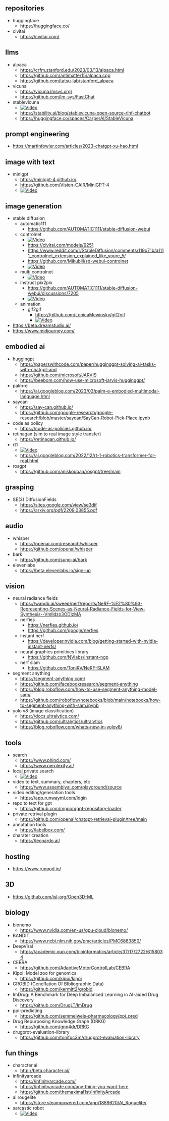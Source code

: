 ## repositories
- huggingface
  - https://huggingface.co/
- civitai
  - https://civitai.com/

## llms
- alpaca
  - https://crfm.stanford.edu/2023/03/13/alpaca.html
  - https://github.com/antimatter15/alpaca.cpp
  - https://github.com/tatsu-lab/stanford_alpaca
- vicuna
  - https://vicuna.lmsys.org/
  - https://github.com/lm-sys/FastChat
- stablevicuna
  - [![Video](https://img.youtube.com/vi/QeBmeHg8s5Y/maxresdefault.jpg)](https://www.youtube.com/watch?v=QeBmeHg8s5Y)
  - https://stability.ai/blog/stablevicuna-open-source-rlhf-chatbot
  - https://huggingface.co/spaces/CarperAI/StableVicuna

## prompt engineering
- https://martinfowler.com/articles/2023-chatgpt-xu-hao.html

## image with text
- minigpt
  - https://minigpt-4.github.io/
  - https://github.com/Vision-CAIR/MiniGPT-4
  - [![Video](https://img.youtube.com/vi/hNAFuuXYL58/maxresdefault.jpg)](https://www.youtube.com/watch?v=hNAFuuXYL58)

## image generation
- stable diffusion
  - automatic111
    - https://github.com/AUTOMATIC1111/stable-diffusion-webui
  - controlnet
    - [![Video](https://img.youtube.com/vi/OxFcIv8Gq8o/maxresdefault.jpg)](https://youtu.be/OxFcIv8Gq8o)
    - https://civitai.com/models/9251
    - https://www.reddit.com/r/StableDiffusion/comments/119o71b/a1111_controlnet_extension_explained_like_youre_5/
    - https://github.com/Mikubill/sd-webui-controlnet
    - [![Video](https://img.youtube.com/vi/9v4lBexN_Mg/maxresdefault.jpg)](https://youtu.be/9v4lBexN_Mg)
  - multi controlnet
    - [![Video](https://img.youtube.com/vi/MDHC7E6G1RA/maxresdefault.jpg)](https://youtu.be/MDHC7E6G1RA)
  - instruct pix2pix
    - https://github.com/AUTOMATIC1111/stable-diffusion-webui/discussions/7205
    - [![Video](https://img.youtube.com/vi/ln1RMEPKx3Q/maxresdefault.jpg)](https://youtu.be/ln1RMEPKx3Q)
  - animation
    - gif2gif
      - https://github.com/LonicaMewinsky/gif2gif 
      - [![Video](https://img.youtube.com/vi/F0oaHFVUSeY/maxresdefault.jpg)](https://youtu.be/F0oaHFVUSeY)
- https://beta.dreamstudio.ai/
- https://www.midjourney.com/

## embodied ai
- huggingpt
  - https://paperswithcode.com/paper/hugginggpt-solving-ai-tasks-with-chatgpt-and
  - https://github.com/microsoft/JARVIS
  - https://beebom.com/how-use-microsoft-jarvis-hugginggpt/
- palm-e
  - https://ai.googleblog.com/2023/03/palm-e-embodied-multimodal-language.html
- saycan
  - https://say-can.github.io/
  - https://github.com/google-research/google-research/blob/master/saycan/SayCan-Robot-Pick-Place.ipynb
- code as policy
  - https://code-as-policies.github.io/
- retinagan (sim to real image style transfer)
  - https://retinagan.github.io/
- rt1
  - [![Video](https://img.youtube.com/vi/UuKAp9a6wMs/maxresdefault.jpg)](https://youtu.be/UuKAp9a6wMs)
  - https://ai.googleblog.com/2022/12/rt-1-robotics-transformer-for-real.html
- rosgpt
  - https://github.com/aniskoubaa/rosgpt/tree/main

## grasping
- SE(3) DiffusionFields
  - https://sites.google.com/view/se3dif
  - https://arxiv.org/pdf/2209.03855.pdf
	
## audio
- whisper
  - https://openai.com/research/whisper
  - https://github.com/openai/whisper
- bark
  - https://github.com/suno-ai/bark
- elevenlabs
  - https://beta.elevenlabs.io/sign-up

## vision
- neural radiance fields
  - https://wandb.ai/sweep/nerf/reports/NeRF-%E2%80%93-Representing-Scenes-as-Neural-Radiance-Fields-for-View-Synthesis--Vmlldzo3ODIzMA
  - nerfies
    - https://nerfies.github.io/
    - https://github.com/google/nerfies
  - instant nerf
    - https://developer.nvidia.com/blog/getting-started-with-nvidia-instant-nerfs/
  - neural graphics primitives library
    - https://github.com/NVlabs/instant-ngp
  - nerf slam
    - https://github.com/ToniRV/NeRF-SLAM
- segment anything
  - https://segment-anything.com/
  - https://github.com/facebookresearch/segment-anything
  - https://blog.roboflow.com/how-to-use-segment-anything-model-sam/
  - https://github.com/roboflow/notebooks/blob/main/notebooks/how-to-segment-anything-with-sam.ipynb
- yolo v8 (image classification)
  - https://docs.ultralytics.com/
  - https://github.com/ultralytics/ultralytics
  - https://blog.roboflow.com/whats-new-in-yolov8/

## tools
- search
  - https://www.phind.com/
  - https://www.perplexity.ai/
- local private search
  - [![Video](https://img.youtube.com/vi/A3F5riM5BNE/maxresdefault.jpg)](https://youtu.be/A3F5riM5BNE)
- video to text, summary, chapters, etc
  - https://www.assemblyai.com/playground/source
- video editing/generation tools
  - https://app.runwayml.com/login
- repo to text for gpt
  - https://github.com/mpoon/gpt-repository-loader
- private retrival plugin
  - https://github.com/openai/chatgpt-retrieval-plugin/tree/main
- annotation tools
  - https://labelbox.com/
- charater creation
  - https://leonardo.ai/
  
## hosting
- https://www.runpod.io/

## 3D
- https://github.com/isl-org/Open3D-ML

## biology
- bionemo
  - https://www.nvidia.com/en-us/gpu-cloud/bionemo/
- BANDIT
  - https://www.ncbi.nlm.nih.gov/pmc/articles/PMC6863850/
- DeepViral
  - https://academic.oup.com/bioinformatics/article/37/17/2722/6158034
- CEBRA
  - https://github.com/AdaptiveMotorControlLab/CEBRA
- Kipoi: Model zoo for genomics
  - https://github.com/kipoi/kipoi
- GROBID (GeneRation Of BIbliographic Data)
  - https://github.com/kermitt2/grobid
- ImDrug: A Benchmark for Deep Imbalanced Learning in AI-aided Drug Discovery
  - https://github.com/DrugLT/ImDrug
- ppi-predicting
  - https://github.com/semmelweis-pharmacology/ppi_pred
- Drug Repurposing Knowledge Graph (DRKG)
  - https://github.com/gnn4dr/DRKG
- drugprot-evaluation-library
  - https://github.com/tonifuc3m/drugprot-evaluation-library

## fun things
- character.ai
  - http://beta.character.ai/
- infinityarcade
  - https://infinityarcade.com/
  - https://infinityarcade.com/any-thing-you-want-here
  - https://github.com/themaximal1st/InfinityArcade
- ai rougelite 
  - https://store.steampowered.com/app/1889620/AI_Roguelite/
- sarcastic robot
  - [![Video](https://img.youtube.com/vi/PgT8tPChbqc/maxresdefault.jpg)](https://youtu.be/PgT8tPChbqc)
